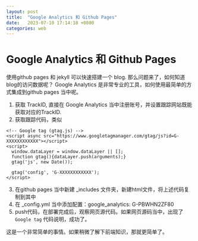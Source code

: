 ```yaml
---
layout: post
title:  "Google Analytics 和 Github Pages"
date:   2023-07-10 17:14:18 +0800
categories: web 
---
```

# Google Analytics 和 Github Pages
使用github pages 和 jekyll 可以快速搭建一个 blog. 那么问题来了，如何知道blog的访问数据呢？
Google Analytics 是非常专业的工具，如何使用最简单的方式集成到github pages 当中呢。

1. 获取 TrackID, 直接在 Google Analytics 当中注册账号，并设置跟踪网站既能获取对应的TrackID.
2. 获取跟踪代码，类似
```
<!-- Google tag (gtag.js) -->
<script async src="https://www.googletagmanager.com/gtag/js?id=G-XXXXXXXXXXXX"></script>
<script>
  window.dataLayer = window.dataLayer || [];
  function gtag(){dataLayer.push(arguments);}
  gtag('js', new Date());

  gtag('config', 'G-XXXXXXXXXXXX');
</script>
```
3. 在github pages 当中新建 _includes 文件夹，新建html文件，将上述代码复制到其中
4. 在 _config.yml 当中添加配置：google_analytics: G-PBWHN2ZF80
5. push代码，在部署完成后，观察网页源代码。如果网页源码当中，出现了`Google tag` 代码说明，成功了。

这是一个非常简单的事情。如果稍微了解下前端知识，那就更简单了。